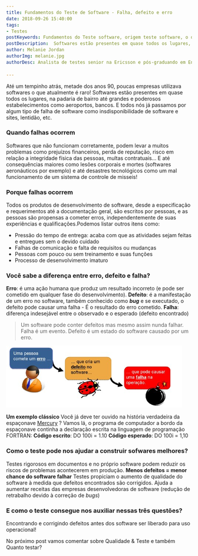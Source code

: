 ```yaml
---
title: Fundamentos do Teste de Software - Falha, defeito e erro
date: 2018-09-26 15:40:00
tags: 
- Testes
postKeywords: Fundamentos do Teste software, origem teste software, o que é erro teste software, defeito teste software, falha no teste software, testes software, conceito de teste de software
postDescription:  Softwares estão presentes em quase todos os lugares, na padaria de bairro até grandes e poderosos estabelecimentos como aeroportos, bancos. E todos nós já passamos por algum tipo de falha de software como insdisponibilidade de software e sites, lentidão, etc.
author: Melanie Jordan
authorImg: melanie.jpg
authorDesc: Analista de testes senior na Ericsson e pós-graduando em Engenharia da Qualidade de Software pelo Senac

---
```


Até um tempinho atrás, metade dos anos 90, poucas empresas utilizava softwares o que atualmente é raro! Softwares estão presentes em quase todos os lugares, na padaria de bairro até grandes e poderosos estabelecimentos como aeroportos, bancos. E todos nós já passamos por algum tipo de falha de software como insdisponibilidade de software e sites, lentidão, etc.

### Quando falhas ocorrem
Softwares que não funcionam corretamente, podem levar a muitos problemas como prejuízos financeiros, perda de reputação, risco em relação a integridade física das pessoas, multas contratuais... E até consequências maiores como lesões corporais e mortes (softwares aeronáuticos por exemplo) e até desastres tecnológicos como um mal funcionamento de um sistema de controle de misseis!

### Porque falhas ocorrem
Todos os produtos de desenvolvimento de software, desde a especificação e requerimentos até a documentação geral, são escritos por pessoas, e as pessoas são propensas a cometer erros, independentemente de suas experiências e qualificações.Podemos listar outros itens como:
<!-- more -->
* Pressão do tempo de entrega: acaba com que as atividades sejam feitas e entregues sem o devido cuidado
* Falhas de comunicação e falta de requisitos ou mudanças
* Pessoas com pouco ou sem treinamento e suas funções
* Processo de desenvolvimento imaturo

### Você sabe a diferença entre erro, defeito e falha?
**Erro**: é uma ação humana que produz um resultado incorreto (e pode ser cometido em qualquer fase do desenvolvimento).
**Defeito**: é a manifestação de um erro no software, também conhecido como ***bug*** e se executado, o defeito pode causar uma falha - É o resultado do erro cometido.
**Falha**: diferença indesejável entre o observado e o esperado (defeito encontrado)
> Um software pode conter defeitos mas mesmo assim nunda falhar.
> Falha é um evento.
> Defeito é um estado do software causado por um erro.

![Diferença entre os 3 termos apresentados](/posts/Figura1_ErroFalhaDefeito.jpg)

**Um exemplo clássico**
Você já deve ter ouvido na história verdadeira da espaçonave [Mercury](https://pt.wikipedia.org/wiki/Mercury-Atlas_1) ?
Vamos lá, o programa de computador a bordo da espaçonave continha a declaração escrita na linguagem de programação FORTRAN:
**Código escrito**: DO 100i = 1.10
**Código esperado**: DO 100i = 1,10

### Como o teste pode nos ajudar a construir sofwares melhores?

Testes rigorosos em documentos e no próprio software podem reduzir os riscos de problemas acontecerem em produção.
**Menos defeitos = menor chance do software falhar**
Testes propiciam o aumento de qualidade do software à medida que defeitos encontrados são corrigidos.
Ajuda a aumentar receitas das empresas desenvolvedoras de software (redução de retrabalho devido à correção de *bugs*)

### E como o teste consegue nos auxiliar nessas três questões?
Encontrando e corrigindo defeitos antes dos software ser liberado para uso operacional!

No próximo post vamos comentar sobre Qualidade & Teste e também Quanto testar?














